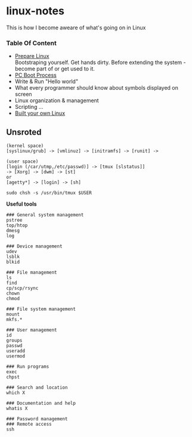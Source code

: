 # linux-notes
This is how I become aweare of what's going on in Linux

### Table Of Content
* [Prepare Linux](https://github.com/timfayz/simply-linux) <br>
Bootstraping yourself. Get hands dirty. Before extending the system - become part of or get used to it. 
* [PC Boot Process](pages/pc-boot.md)  
* Write & Run "Hello world"
* What every programmer should know about symbols displayed on screen
* Linux organization & management
* Scripting
...
* [Built your own Linux](http://www.linuxfromscratch.org/blfs/)



## Unsroted
```
(kernel space)
[syslinux/grub] -> [vmlinuz] -> [initramfs] -> [runit] ->

(user space)
[login (/car/utmp,/etc/passwd)] -> [tmux [slstatus]]
-> [Xorg] -> [dwm] -> [st]
or
[agetty*] -> [login] -> [sh]

sudo chsh -s /usr/bin/tmux $USER
```

**Useful tools**
```
### General system management
pstree
top/htop
dmesg
log

### Device management
udev
lsblk
blkid

### File management
ls
find
cp/scp/rsync
chown
chmod

### File system management
mount
mkfs.*

### User management
id
groups
passwd
useradd
usermod

### Run programs
exec
chpst

### Search and location
which X

### Documentation and help
whatis X

### Password management
### Remote access
ssh
```

